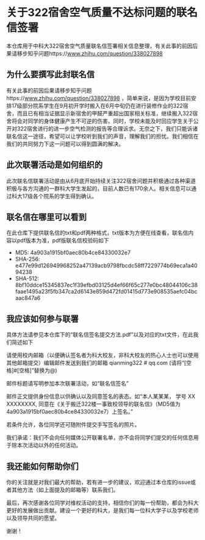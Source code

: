 # 关于322宿舍空气质量不达标问题的联名信签署
本仓库用于中科大322宿舍空气质量联名信签署相关信息整理，有关此事的前因后果请移步知乎问题https://www.zhihu.com/question/338027898

## 为什么要撰写此封联名信
有关此事的前因后果请移步知乎问题https://www.zhihu.com/question/338027898 ，简单来说，是因为学校目前安排17级部分院系学生在9月初开学时搬入在6月中旬仍在进行装修作业的322宿舍，而且已有相当证据显示新宿舍的甲醛严重超出国家相关标准，继续搬入322宿舍将会对同学的身体健康产生不可逆的伤害。同时，学校未能及时回应学生关于公开对322宿舍进行的进一步空气检测的报告等合理诉求。无奈之下，我们只能诉诸联名信这一途径，希望可以让学校听到我们的声音，理解我们的担忧。我们相信在我们的共同努力下这一问题可以得到圆满的解决。

## 此次联署活动是如何组织的
此次联名信联署活动是由从6月底开始持续关注322宿舍问题并积极通过各种渠道积极与各方沟通的一群科大学生发起的，目前人数已有170余人。相关信息可以通过科大17级各个院系的学生得到确认。

## 联名信在哪里可以看到
在此仓库下提供联名信的txt和pdf两种格式，txt版本为方便在线查看，联名信内容以pdf版本为准，pdf版联名信校验码如下
- MD5: 4a903a1915bf0aec80b4ce84330032e7
- SHA-256: e477e99d126949968252a47139acb9798fbcdc58ff7229774b69eca1a4094238
- SHA-512: 8bf10ddce15345837ec1f39efbd03125d4ef66f65c277e0bc48044106c38faae1495a23f5fb347ca2d6143e859d472fd01415d773e908535aefc04bcaac847a6

## 我应该如何参与联署
具体方法请参见本仓库下的“联名信签名提交方法.pdf”以及对应的txt文件，在此我们简述如下

请使用校内邮箱（以便确认签名者为科大校友，非科大校友的热心人士也可以使用其他邮箱提交）编辑邮件发送到我们的邮箱 qianming322 # qq.com (请将“[空格]#[空格]”替换为@)

邮件标题请写明参加本次联署活动，如“联名信签名”

邮件正文提供身份信息以供确认以及同意签名的表态。如“本人某某某， 学号 XX XXXXXXXX, 同意在《关于搬迁322楼一事致校领导的联名信》（MD5值为4a903a1915bf0aec80b4ce84330032e7）上签名。”

若条件允许，各位同学还可随附件提交手写签名的照片。

我们承诺：我们不会向任何媒体公开联署名单，亦不会将同学们提交的任何信息用于除本次活动以外的任何活动。

## 我还能如何帮助你们
你的关注就是对我们最大的帮助，若有进一步的建议，欢迎通过本仓库的issue或者其他方法（如上面提及的邮箱等）联系我们。

最后，再次感谢各位同学对维权活动的支持，相信你们的每一份帮助，都会为科大更好的发展做出贡献。建设一个更好的科大，是我们每一位科大学子以及学校老师以及领导共同的愿望。

谢谢！
